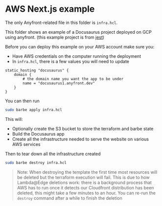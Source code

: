# AWS Next.js example

The only Anyfront-related file in this folder is `infra.hcl`.

This folder shows an example of a Docusaurus project deployed on GCP using anyfront. (this example project is from [jest](https://github.com/facebook/jest/tree/main/website))

Before you can deploy this example on your AWS account make sure you:
- Have AWS credentials on the computer running the deployment
- In `infra.hcl`, there is a few values you will need to update
```hcl
static_hosting "docusaurus" {
    domain {
        # the domain name you want the app to be under
        name = "docusaurus1.anyfront.dev"
    }
}
```

You can then run
```bash
sudo barbe apply infra.hcl
```

This will:
- Optionally create the S3 bucket to store the terraform and barbe state
- Build the Docusaurus app
- Create all the infrastructure needed to serve the website on various AWS services

Then to tear down all the infrastructure created
```bash
sudo barbe destroy infra.hcl
```

> Note: When destroying the template the first time most resources will be deleted but the terraform execution will fail. This is due to how Lambda@Edge deletions work: there is a background process that AWS has to run once it detects our Cloudfront distribution has been deleted, this might take a few minutes to an hour. You can re-run the `destroy` command after a while to finish the deletion